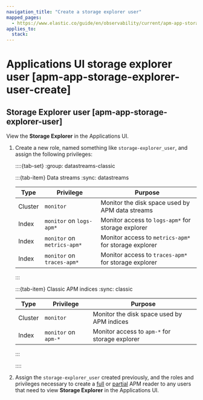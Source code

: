 ```yaml
---
navigation_title: "Create a storage explorer user"
mapped_pages:
  - https://www.elastic.co/guide/en/observability/current/apm-app-storage-explorer-user-create.html
applies_to:
  stack:
---
```


# Applications UI storage explorer user [apm-app-storage-explorer-user-create]



## Storage Explorer user [apm-app-storage-explorer-user]

View the **Storage Explorer** in the Applications UI.

1. Create a new role, named something like `storage-explorer_user`, and assign the following privileges:

    ::::{tab-set}
    :group: datastreams-classic

    :::{tab-item} Data streams
    :sync: datastreams

    | Type | Privilege | Purpose |
    | --- | --- | --- |
    | Cluster | `monitor` | Monitor the disk space used by APM data streams |
    | Index | `monitor` on `logs-apm*` | Monitor access to `logs-apm*` for storage explorer |
    | Index | `monitor` on `metrics-apm*` | Monitor access to `metrics-apm*` for storage explorer |
    | Index | `monitor` on `traces-apm*` | Monitor access to `traces-apm*` for storage explorer |

    :::

    :::{tab-item} Classic APM indices
    :sync: classic

    | Type | Privilege | Purpose |
    | --- | --- | --- |
    | Cluster | `monitor` | Monitor the disk space used by APM indices |
    | Index | `monitor` on `apm-*` | Monitor access to `apm-*` for storage explorer |

    :::

    ::::

2. Assign the `storage-explorer_user` created previously, and the roles and privileges necessary to create a [full](apm-reader-user.md#apm-app-reader-full) or [partial](apm-reader-user.md#apm-app-reader-partial) APM reader to any users that need to view **Storage Explorer** in the Applications UI.
